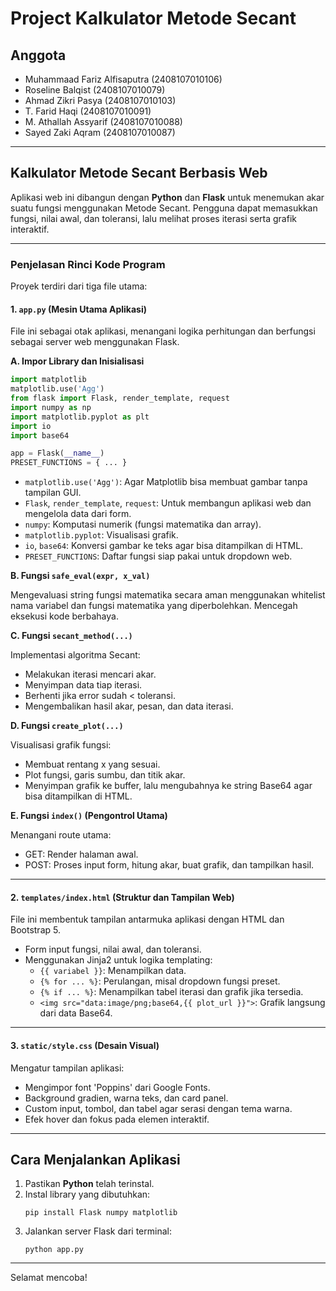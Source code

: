 # Project Kalkulator Metode Secant

## Anggota
- Muhammaad Fariz Alfisaputra (2408107010106)
- Roseline Balqist (2408107010079)
- Ahmad Zikri Pasya (2408107010103)
- T. Farid Haqi (2408107010091)
- M. Athallah Assyarif (2408107010088)
- Sayed Zaki Aqram (2408107010087)

---

## Kalkulator Metode Secant Berbasis Web

Aplikasi web ini dibangun dengan **Python** dan **Flask** untuk menemukan akar suatu fungsi menggunakan Metode Secant. Pengguna dapat memasukkan fungsi, nilai awal, dan toleransi, lalu melihat proses iterasi serta grafik interaktif.

---

### Penjelasan Rinci Kode Program

Proyek terdiri dari tiga file utama:

#### 1. `app.py` (Mesin Utama Aplikasi)

File ini sebagai otak aplikasi, menangani logika perhitungan dan berfungsi sebagai server web menggunakan Flask.

**A. Impor Library dan Inisialisasi**
```python
import matplotlib
matplotlib.use('Agg')
from flask import Flask, render_template, request
import numpy as np
import matplotlib.pyplot as plt
import io
import base64

app = Flask(__name__)
PRESET_FUNCTIONS = { ... }
```
- `matplotlib.use('Agg')`: Agar Matplotlib bisa membuat gambar tanpa tampilan GUI.
- `Flask`, `render_template`, `request`: Untuk membangun aplikasi web dan mengelola data dari form.
- `numpy`: Komputasi numerik (fungsi matematika dan array).
- `matplotlib.pyplot`: Visualisasi grafik.
- `io`, `base64`: Konversi gambar ke teks agar bisa ditampilkan di HTML.
- `PRESET_FUNCTIONS`: Daftar fungsi siap pakai untuk dropdown web.

**B. Fungsi `safe_eval(expr, x_val)`**

Mengevaluasi string fungsi matematika secara aman menggunakan whitelist nama variabel dan fungsi matematika yang diperbolehkan. Mencegah eksekusi kode berbahaya.

**C. Fungsi `secant_method(...)`**

Implementasi algoritma Secant:
- Melakukan iterasi mencari akar.
- Menyimpan data tiap iterasi.
- Berhenti jika error sudah < toleransi.
- Mengembalikan hasil akar, pesan, dan data iterasi.

**D. Fungsi `create_plot(...)`**

Visualisasi grafik fungsi:
- Membuat rentang x yang sesuai.
- Plot fungsi, garis sumbu, dan titik akar.
- Menyimpan grafik ke buffer, lalu mengubahnya ke string Base64 agar bisa ditampilkan di HTML.

**E. Fungsi `index()` (Pengontrol Utama)**

Menangani route utama:
- GET: Render halaman awal.
- POST: Proses input form, hitung akar, buat grafik, dan tampilkan hasil.

---

#### 2. `templates/index.html` (Struktur dan Tampilan Web)

File ini membentuk tampilan antarmuka aplikasi dengan HTML dan Bootstrap 5.

- Form input fungsi, nilai awal, dan toleransi.
- Menggunakan Jinja2 untuk logika templating:
  - `{{ variabel }}`: Menampilkan data.
  - `{% for ... %}`: Perulangan, misal dropdown fungsi preset.
  - `{% if ... %}`: Menampilkan tabel iterasi dan grafik jika tersedia.
  - `<img src="data:image/png;base64,{{ plot_url }}">`: Grafik langsung dari data Base64.

---

#### 3. `static/style.css` (Desain Visual)

Mengatur tampilan aplikasi:
- Mengimpor font 'Poppins' dari Google Fonts.
- Background gradien, warna teks, dan card panel.
- Custom input, tombol, dan tabel agar serasi dengan tema warna.
- Efek hover dan fokus pada elemen interaktif.

---

## Cara Menjalankan Aplikasi

1. Pastikan **Python** telah terinstal.
2. Instal library yang dibutuhkan:
    ```
    pip install Flask numpy matplotlib
    ```
3. Jalankan server Flask dari terminal:
    ```
    python app.py
    ```

---

Selamat mencoba!
